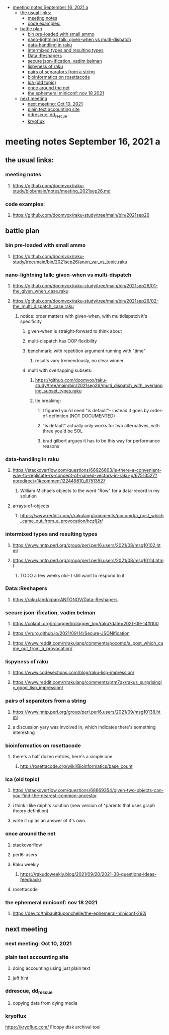 - [meeting notes September 16, 2021                                      a](#orgbf877d3)
  - [the usual links:](#org28c6145)
    - [meeting notes](#org1c05050)
    - [code examples:](#org7e849d9)
  - [battle plan](#orgf9426b0)
    - [bin pre-loaded with small ammo](#org4719b26)
    - [nano-lightning talk: given-when vs multi-dispatch](#org680eec0)
    - [data-handling in raku](#org40edf8d)
    - [intermixed types and resulting types](#org13e863d)
    - [Data::Reshapers](#orgd11bead)
    - [secure json-ification, vadim belman](#org279f7b8)
    - [lispyness of raku](#org50d0589)
    - [pairs of separators from a string](#org8f7eedc)
    - [bioinformatics on rosettacode](#orgbac6662)
    - [lca (old topic)](#org631aba1)
    - [once around the net](#orgba93d6a)
    - [the ephemeral miniconf: nov 18 2021](#orgfe93a1a)
  - [next meeting](#orgea08105)
    - [next meeting: Oct 10, 2021](#orgc8b3ac2)
    - [plain text accounting site](#org1805853)
    - [ddrescue, dd<sub>rescue</sub>](#org9737e5a)
    - [kryoflux](#org899e379)


<a id="orgbf877d3"></a>

# meeting notes September 16, 2021                                      a


<a id="org28c6145"></a>

## the usual links:


<a id="org1c05050"></a>

### meeting notes

1.  <https://github.com/doomvox/raku-study/blob/main/notes/meeting_2021sep26.md>


<a id="org7e849d9"></a>

### code examples:

1.  <https://github.com/doomvox/raku-study/tree/main/bin/2021sep26>


<a id="orgf9426b0"></a>

## battle plan


<a id="org4719b26"></a>

### bin pre-loaded with small ammo

1.  <https://github.com/doomvox/raku-study/tree/main/bin/2021sep26/anon_var_vs_topic.raku>


<a id="org680eec0"></a>

### nano-lightning talk: given-when vs multi-dispatch

1.  <https://github.com/doomvox/raku-study/tree/main/bin/2021sep26/01-the_given_when_case.raku>

2.  <https://github.com/doomvox/raku-study/tree/main/bin/2021sep26/02-the_multi_dispatch_case.raku>

    1.  notice: order matters with given-when, with multidispatch it's specificity
    
        1.  given-when is straight-forward to think about
        
        2.  multi-dispatch has OOP flexibility
        
        3.  benchmark: with repetition argument running with "time"
        
            1.  results vary tremendously, no clear winner
        
        4.  multi with overlapping subsets:
        
            1.  <https://github.com/doomvox/raku-study/tree/main/bin/2021sep26/multi_dispatch_with_overlapping_subset_types.raku>
            
            2.  tie breaking:
            
                1.  I figured you'd need "is default"&#x2013; instead it goes by order-of-definition (NOT DOCUMENTED)
                
                2.  "is default" actually only works for two alternatives, with three you'd be SOL
                
                3.  brad gilbert argues it has to be this way for performance reasons


<a id="org40edf8d"></a>

### data-handling in raku

1.  <https://stackoverflow.com/questions/66926663/is-there-a-convenient-way-to-replicate-rs-concept-of-named-vectors-in-raku-p/67513527?noredirect=1#comment122449810_67513527>

    1.  William Michaels objects to the word "Row" for a data-record in my solution

2.  arrays-of-objects

    1.  <https://www.reddit.com/r/rakulang/comments/pocomd/a_post_which_came_out_from_a_provocation/hczfj2r/>


<a id="org13e863d"></a>

### intermixed types and resulting types

1.  <https://www.nntp.perl.org/group/perl.perl6.users/2021/08/msg10102.html>

2.  <https://www.nntp.perl.org/group/perl.perl6.users/2021/08/msg10114.html>

    1.  TODO a few weeks old&#x2013; I still want to respond to it


<a id="orgd11bead"></a>

### Data::Reshapers

1.  <https://raku.land/cpan:ANTONOV/Data::Reshapers>


<a id="org279f7b8"></a>

### secure json-ification, vadim belman

1.  <https://colabti.org/irclogger/irclogger_log/raku?date=2021-09-14#l100>

2.  <https://vrurg.github.io/2021/09/14/Secure-JSONification>

3.  <https://www.reddit.com/r/rakulang/comments/pocomd/a_post_which_came_out_from_a_provocation/>


<a id="org50d0589"></a>

### lispyness of raku

1.  <https://www.codesections.com/blog/raku-lisp-impression/>

2.  <https://www.reddit.com/r/rakulang/comments/ptm7qx/rakus_surprisingly_good_lisp_impression/>


<a id="org8f7eedc"></a>

### pairs of separators from a string

1.  <https://www.nntp.perl.org/group/perl.perl6.users/2021/09/msg10138.html>

2.  a discussion yary was involved in, which indicates there's something interesting


<a id="orgbac6662"></a>

### bioinformatics on rosettacode

1.  there's a half dozen entries, here's a simple one:

    1.  <http://rosettacode.org/wiki/Bioinformatics/base_count>


<a id="org631aba1"></a>

### lca (old topic)

1.  <https://stackoverflow.com/questions/68869354/given-two-objects-can-you-find-the-nearest-common-ancestor>

2.  i think I like raiph's solution (new version of ^parents that uses graph theory definition)

3.  write it up as an answer of it's own.


<a id="orgba93d6a"></a>

### once around the net

1.  stackoverflow

2.  perl6-users

3.  Raku weekly

    1.  <https://rakudoweekly.blog/2021/09/20/2021-38-questions-ideas-feedback/>

4.  rosettacode


<a id="orgfe93a1a"></a>

### the ephemeral miniconf: nov 18 2021

1.  <https://dev.to/thibaultduponchelle/the-ephemeral-miniconf-292j>


<a id="orgea08105"></a>

## next meeting


<a id="orgc8b3ac2"></a>

### next meeting: Oct 10, 2021


<a id="org1805853"></a>

### plain text accounting site

1.  doing accounting using just plain text

2.  jeff hint


<a id="org9737e5a"></a>

### ddrescue, dd<sub>rescue</sub>

1.  copying data from dying media


<a id="org899e379"></a>

### kryoflux

<https://kryoflux.com/> Floppy disk archival tool
